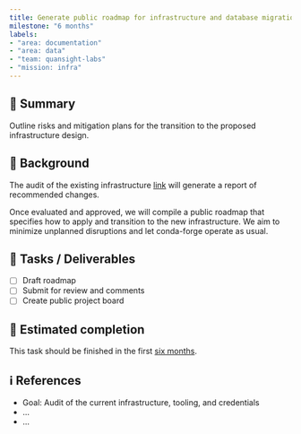 ```yaml
---
title: Generate public roadmap for infrastructure and database migrations
milestone: "6 months"
labels:
- "area: documentation"
- "area: data"
- "team: quansight-labs"
- "mission: infra"
---
```



## 📌 Summary

Outline risks and mitigation plans for the transition to the proposed infrastructure design.

## 📝 Background

The audit of the existing infrastructure [link](#) will generate a report of recommended changes.

Once evaluated and approved, we will compile a public roadmap that specifies how to apply and transition to the new infrastructure.
We aim to minimize unplanned disruptions and let conda-forge operate as usual.

## 🚀 Tasks / Deliverables

- [ ] Draft roadmap
- [ ] Submit for review and comments
- [ ] Create public project board

## 📅 Estimated completion

This task should be finished in the first [six months](__MILESTONE_URL__).

## ℹ️ References

- Goal: Audit of the current infrastructure, tooling, and credentials
- ...
- ...
